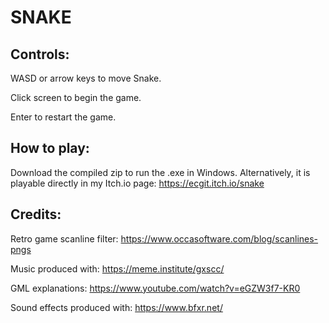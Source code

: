 # SNAKE

## Controls:

WASD or arrow keys to move Snake.

Click screen to begin the game.

Enter to restart the game.

## How to play:

Download the compiled zip to run the .exe in Windows. Alternatively, it is playable directly in my Itch.io page: https://ecgit.itch.io/snake

## Credits:

Retro game scanline filter: https://www.occasoftware.com/blog/scanlines-pngs

Music produced with: https://meme.institute/gxscc/

GML explanations: https://www.youtube.com/watch?v=eGZW3f7-KR0

Sound effects produced with: https://www.bfxr.net/
